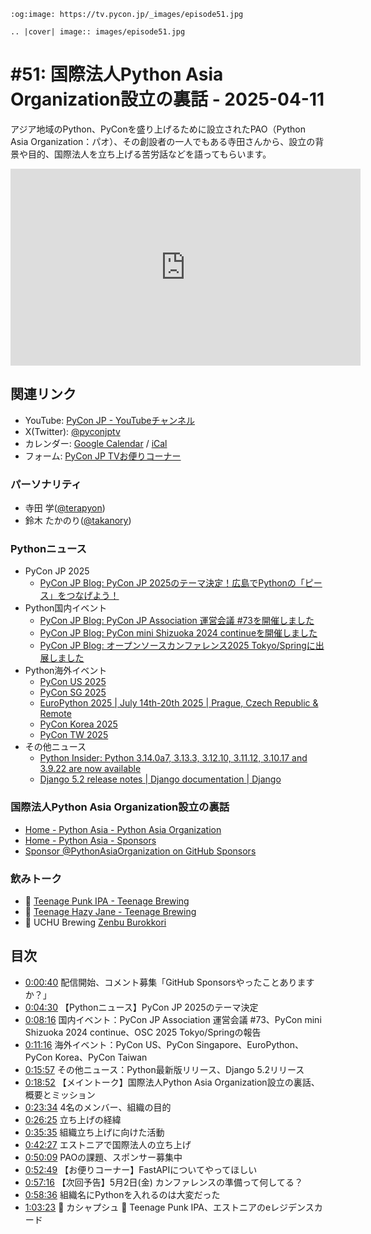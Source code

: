 ```{eval-rst}
:og:image: https://tv.pycon.jp/_images/episode51.jpg

.. |cover| image:: images/episode51.jpg
```
# #51: 国際法人Python Asia Organization設立の裏話 - 2025-04-11

アジア地域のPython、PyConを盛り上げるために設立されたPAO（Python Asia Organization：パオ）、その創設者の一人でもある寺田さんから、設立の背景や目的、国際法人を立ち上げる苦労話などを語ってもらいます。

<iframe width="560" height="315" src="https://www.youtube.com/embed/vQ8SxqJR5pk?si=o2gAHCm-oQ9FUHyW" title="YouTube video player" frameborder="0" allow="accelerometer; autoplay; clipboard-write; encrypted-media; gyroscope; picture-in-picture; web-share" referrerpolicy="strict-origin-when-cross-origin" allowfullscreen></iframe>

## 関連リンク

* YouTube: [PyCon JP - YouTubeチャンネル](https://www.youtube.com/user/PyConJP)
* X(Twitter): [@pyconjptv](https://twitter.com/pyconjptv)
* カレンダー: [Google Calendar](https://calendar.google.com/calendar/embed?src=tv%40pycon.jp&ctz=Asia%2FTokyo&mode=AGENDA) / [iCal](https://calendar.google.com/calendar/ical/tv%40pycon.jp/public/basic.ics)
* フォーム: [PyCon JP TVお便りコーナー](https://docs.google.com/forms/d/e/1FAIpQLSfvL4cKteAaG_czTXjofR83owyjXekG9GNDGC6-jRZCb_2HRw/viewform)

### パーソナリティ

* 寺田 学([@terapyon](https://twitter.com))
* 鈴木 たかのり([@takanory](https://twitter.com/takanory))

### Pythonニュース

* PyCon JP 2025
  * [PyCon JP Blog: PyCon JP 2025のテーマ決定！広島でPythonの「ピース」をつなげよう！](https://pyconjp.blogspot.com/2025/04/pycon-jp-2025-theme-announcement.html)
* Python国内イベント
  * [PyCon JP Blog: PyCon JP Association 運営会議 #73を開催しました](https://pyconjp.blogspot.com/2025/03/association-meeting74.html)
  * [PyCon JP Blog: PyCon mini Shizuoka 2024 continueを開催しました](https://pyconjp.blogspot.com/2025/03/pycon-mini-shizuoka-2024-continue-report.html)
  * [PyCon JP Blog: オープンソースカンファレンス2025 Tokyo/Springに出展しました](https://pyconjp.blogspot.com/2025/03/pycamp-caravan-osc-2025-tokyo-spring-report.html)
* Python海外イベント
  * [PyCon US 2025](https://us.pycon.org/2025/)
  * [PyCon SG 2025](https://pycon.sg/)
  * [EuroPython 2025 | July 14th-20th 2025 | Prague, Czech Republic & Remote](https://ep2025.europython.eu/)
  * [PyCon Korea 2025](https://2025.pycon.kr/)
  * [PyCon TW 2025](https://tw.pycon.org/2025/en-us)
* その他ニュース
  * [Python Insider: Python 3.14.0a7, 3.13.3, 3.12.10, 3.11.12, 3.10.17 and 3.9.22 are now available](https://pythoninsider.blogspot.com/2025/04/python-3140a7-3133-31210-31112-31017.html)
  * [Django 5.2 release notes | Django documentation | Django](https://docs.djangoproject.com/en/dev/releases/5.2/)

### 国際法人Python Asia Organization設立の裏話

* [Home - Python Asia - Python Asia Organization](https://pythonasia.org/)
* [Home - Python Asia - Sponsors](https://pythonasia.org/sponsors/)
* [Sponsor @PythonAsiaOrganization on GitHub Sponsors](https://github.com/sponsors/PythonAsiaOrganization)

### 飲みトーク

* 🍺 [Teenage Punk IPA - Teenage Brewing](https://teenage.jp/beers/teenage-punk-ipa/)
* 🍺 [Teenage Hazy Jane - Teenage Brewing](https://teenage.jp/beers/teenage-hazy-jane/)
* 🍺 UCHU Brewing [Zenbu Burokkori](https://uchubrew.shop-pro.jp/?pid=185980601)

## 目次

* [0:00:40](https://www.youtube.com/watch?v=vQ8SxqJR5pk&t=40s) 配信開始、コメント募集「GitHub Sponsorsやったことありますか？」
* [0:04:30](https://www.youtube.com/watch?v=vQ8SxqJR5pk&t=270s) 【Pythonニュース】PyCon JP 2025のテーマ決定
* [0:08:16](https://www.youtube.com/watch?v=vQ8SxqJR5pk&t=496s) 国内イベント：PyCon JP Association 運営会議 #73、PyCon mini Shizuoka 2024 continue、OSC 2025 Tokyo/Springの報告
* [0:11:16](https://www.youtube.com/watch?v=vQ8SxqJR5pk&t=676s) 海外イベント：PyCon US、PyCon Singapore、EuroPython、PyCon Korea、PyCon Taiwan
* [0:15:57](https://www.youtube.com/watch?v=vQ8SxqJR5pk&t=957s) その他ニュース：Python最新版リリース、Django 5.2リリース
* [0:18:52](https://www.youtube.com/watch?v=vQ8SxqJR5pk&t=1132s) 【メイントーク】国際法人Python Asia Organization設立の裏話、概要とミッション
* [0:23:34](https://www.youtube.com/watch?v=vQ8SxqJR5pk&t=1414s) 4名のメンバー、組織の目的
* [0:26:25](https://www.youtube.com/watch?v=vQ8SxqJR5pk&t=1585s) 立ち上げの経緯
* [0:35:35](https://www.youtube.com/watch?v=vQ8SxqJR5pk&t=2135s) 組織立ち上げに向けた活動
* [0:42:27](https://www.youtube.com/watch?v=vQ8SxqJR5pk&t=2547s) エストニアで国際法人の立ち上げ
* [0:50:09](https://www.youtube.com/watch?v=vQ8SxqJR5pk&t=3009s) PAOの課題、スポンサー募集中
* [0:52:49](https://www.youtube.com/watch?v=vQ8SxqJR5pk&t=3169s) 【お便りコーナー】FastAPIについてやってほしい
* [0:57:16](https://www.youtube.com/watch?v=vQ8SxqJR5pk&t=3436s) 【次回予告】5月2日(金) カンファレンスの準備って何してる？
* [0:58:36](https://www.youtube.com/watch?v=vQ8SxqJR5pk&t=3516s) 組織名にPythonを入れるのは大変だった
* [1:03:23](https://www.youtube.com/watch?v=vQ8SxqJR5pk&t=3803s) 🍻 カシャプシュ 🍺 Teenage Punk IPA、エストニアのeレジデンスカード

